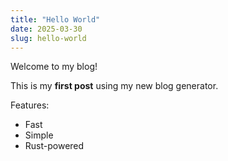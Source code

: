 ```yaml
---
title: "Hello World"
date: 2025-03-30
slug: hello-world
---
```

Welcome to my blog!

This is my **first post** using my new blog generator.

Features:
- Fast
- Simple
- Rust-powered
